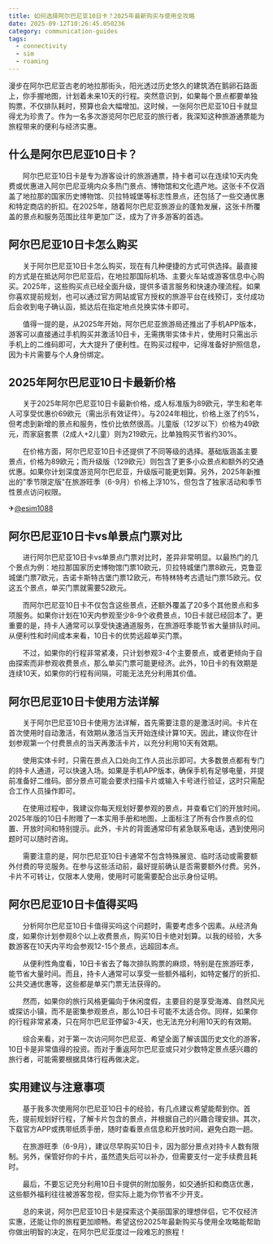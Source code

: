 ```yaml
---
title: 如何选择阿尔巴尼亚10日卡？2025年最新购买与使用全攻略
date: 2025-09-12T10:26:45.050236
category: communication-guides
tags:
  - connectivity
  - sim
  - roaming
---
```


漫步在阿尔巴尼亚古老的地拉那街头，阳光透过历史悠久的建筑洒在鹅卵石路面上，你手握地图，计划着未来10天的行程。突然意识到，如果每个景点都要单独购票，不仅排队耗时，预算也会大幅增加。这时候，一张阿尔巴尼亚10日卡就显得尤为珍贵了。作为一名多次游览阿尔巴尼亚的旅行者，我深知这种旅游通票能为旅程带来的便利与经济实惠。

## 什么是阿尔巴尼亚10日卡？

　　阿尔巴尼亚10日卡是专为游客设计的旅游通票，持卡者可以在连续10天内免费或优惠进入阿尔巴尼亚境内众多热门景点、博物馆和文化遗产地。这张卡不仅涵盖了地拉那的国家历史博物馆、贝拉特城堡等标志性景点，还包括了一些交通优惠和特定商店的折扣。在2025年，随着阿尔巴尼亚旅游业的蓬勃发展，这张卡所覆盖的景点和服务范围比往年更加广泛，成为了许多游客的首选。

## 阿尔巴尼亚10日卡怎么购买

　　关于阿尔巴尼亚10日卡怎么购买，现在有几种便捷的方式可供选择。最直接的方式是在抵达阿尔巴尼亚后，在地拉那国际机场、主要火车站或游客信息中心购买。2025年，这些购买点已经全面升级，提供多语言服务和快速办理流程。如果你喜欢提前规划，也可以通过官方网站或官方授权的旅游平台在线预订，支付成功后会收到电子确认函，抵达后在指定地点兑换实体卡即可。

　　值得一提的是，从2025年开始，阿尔巴尼亚旅游局还推出了手机APP版本，游客可以直接通过手机购买并激活10日卡，无需携带实体卡片，使用时只需出示手机上的二维码即可，大大提升了便利性。在购买过程中，记得准备好护照信息，因为卡片需要与个人身份绑定。

## 2025年阿尔巴尼亚10日卡最新价格

　　关于2025年阿尔巴尼亚10日卡最新价格，成人标准版为89欧元，学生和老年人可享受优惠价69欧元（需出示有效证件）。与2024年相比，价格上涨了约5%，但考虑到新增的景点和服务，性价比依然很高。儿童版（12岁以下）价格为49欧元，而家庭套票（2成人+2儿童）则为219欧元，比单独购买节省约30%。

　　在价格方面，阿尔巴尼亚10日卡还提供了不同等级的选择。基础版涵盖主要景点，价格为89欧元；而升级版（129欧元）则包含了更多小众景点和额外的交通优惠。如果你计划深度游览阿尔巴尼亚，升级版可能更划算。另外，2025年新推出的"季节限定版"在旅游旺季（6-9月）价格上浮10%，但包含了独家活动和季节性景点访问权限。

✈[@esim1088](https://t.me/s/esim1088)

## 阿尔巴尼亚10日卡vs单景点门票对比

　　进行阿尔巴尼亚10日卡vs单景点门票对比时，差异非常明显。以最热门的几个景点为例：地拉那国家历史博物馆门票10欧元，贝拉特城堡门票8欧元，克鲁亚城堡门票7欧元，吉诺卡斯特古堡门票12欧元，布特林特考古遗址门票15欧元。仅这五个景点，单买门票就需要52欧元。

　　而阿尔巴尼亚10日卡不仅包含这些景点，还额外覆盖了20多个其他景点和多项服务。如果你计划在10天内参观至少8-9个收费景点，10日卡就已经回本了。更重要的是，持卡人通常可以享受快速通道服务，在旅游旺季能节省大量排队时间。从便利性和时间成本来看，10日卡的优势远超单买门票。

　　不过，如果你的行程非常紧凑，只计划参观3-4个主要景点，或者更倾向于自由探索而非参观收费景点，那么单买门票可能更经济。此外，10日卡的有效期是连续10天，如果你的行程有间隔，可能无法充分利用其价值。

## 阿尔巴尼亚10日卡使用方法详解

　　关于阿尔巴尼亚10日卡使用方法详解，首先需要注意的是激活时间。卡片在首次使用时自动激活，有效期从激活当天开始连续计算10天。因此，建议你在计划参观第一个付费景点的当天再激活卡片，以充分利用10天有效期。

　　使用实体卡时，只需在景点入口处向工作人员出示即可。大多数景点都有专门的持卡人通道，可以快速入场。如果是手机APP版本，确保手机有足够电量，并提前准备好二维码。部分景点可能会要求扫描卡片或输入卡号进行验证，这时只需配合工作人员操作即可。

　　在使用过程中，我建议你每天规划好要参观的景点，并查看它们的开放时间。2025年版的10日卡附赠了一本实用手册和地图，上面标注了所有合作景点的位置、开放时间和特别提示。此外，卡片的背面通常印有紧急联系电话，遇到使用问题时可以随时咨询。

　　需要注意的是，阿尔巴尼亚10日卡通常不包含特殊展览、临时活动或需要额外付费的导览服务。在参与这些活动前，最好提前确认是否需要额外付费。另外，卡片不可转让，仅限本人使用，使用时可能需要配合出示身份证明。

## 阿尔巴尼亚10日卡值得买吗

　　分析阿尔巴尼亚10日卡值得买吗这个问题时，需要考虑多个因素。从经济角度，如果你计划参观8个以上收费景点，购买10日卡绝对划算。以我的经验，大多数游客在10天内平均会参观12-15个景点，远超回本点。

　　从便利性角度看，10日卡省去了每次排队购票的麻烦，特别是在旅游旺季，能节省大量时间。而且，持卡人通常可以享受一些额外福利，如特定餐厅的折扣、公共交通优惠等，这些都是单买门票无法获得的。

　　然而，如果你的旅行风格更偏向于休闲度假，主要目的是享受海滩、自然风光或探访小镇，而不是密集参观景点，那么10日卡可能不太适合你。同样，如果你的行程非常紧凑，只在阿尔巴尼亚停留3-4天，也无法充分利用10天的有效期。

　　综合来看，对于第一次访问阿尔巴尼亚、希望全面了解该国历史文化的游客，10日卡是非常值得的投资。而对于重返阿尔巴尼亚或只对少数特定景点感兴趣的旅行者，可能需要根据具体行程再做决定。

## 实用建议与注意事项

　　基于我多次使用阿尔巴尼亚10日卡的经验，有几点建议希望能帮到你。首先，提前规划好行程，了解卡片包含的景点，并根据自己的兴趣合理安排。其次，下载官方APP或携带纸质手册，随时查看景点信息和开放时间，避免白跑一趟。

　　在旅游旺季（6-9月），建议尽早购买10日卡，因为部分景点对持卡人数有限制。另外，保管好你的卡片，虽然遗失后可以补办，但需要支付一定手续费且耗时。

　　最后，不要忘记充分利用10日卡提供的附加服务，如交通折扣和商店优惠，这些额外福利往往被游客忽视，但实际上能为你节省不少开支。

　　总的来说，阿尔巴尼亚10日卡是探索这个美丽国家的理想伴侣，它不仅经济实惠，还能让你的旅程更加顺畅。希望这份2025年最新购买与使用全攻略能帮助你做出明智的决定，在阿尔巴尼亚度过一段难忘的旅程！